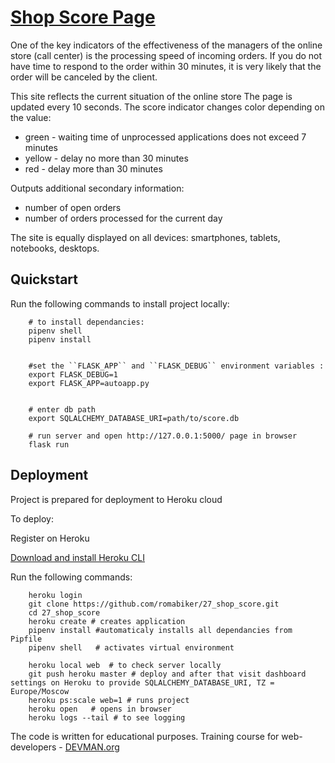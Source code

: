 # [Shop Score Page](https://aqueous-headland-13203.herokuapp.com/)

One of the key indicators of the effectiveness of the managers of the online store (call center) is the processing speed of incoming orders. If you do not have time to respond to the order within 30 minutes, it is very likely that the order will be canceled by the client.

This site reflects the current  situation of the online store
The page is updated every 10 seconds.
The score indicator changes color depending on the value:

- green - waiting time of unprocessed applications does not exceed 7 minutes
- yellow - delay no more than 30 minutes
- red - delay more than 30 minutes

Outputs additional secondary information:

- number of open orders
- number of orders processed for the current day

The site is equally displayed on all devices: smartphones, tablets, notebooks, desktops.

Quickstart
----------


Run the following commands to install project locally:

```
    # to install dependancies:
    pipenv shell
    pipenv install


    #set the ``FLASK_APP`` and ``FLASK_DEBUG`` environment variables :
    export FLASK_DEBUG=1
    export FLASK_APP=autoapp.py


    # enter db path
    export SQLALCHEMY_DATABASE_URI=path/to/score.db

    # run server and open http://127.0.0.1:5000/ page in browser
    flask run

```


Deployment
----------

Project is prepared for deployment to Heroku cloud

To deploy:

Register on Heroku

[Download and install Heroku CLI](https://devcenter.heroku.com/articles/getting-started-with-python#set-up)

Run the following commands:

```
    heroku login
    git clone https://github.com/romabiker/27_shop_score.git
    cd 27_shop_score
    heroku create # creates application
    pipenv install #automaticaly installs all dependancies from Pipfile
    pipenv shell   # activates virtual environment

    heroku local web  # to check server locally
    git push heroku master # deploy and after that visit dashboard settings on Heroku to provide SQLALCHEMY_DATABASE_URI, TZ = Europe/Moscow
    heroku ps:scale web=1 # runs project
    heroku open   # opens in browser
    heroku logs --tail # to see logging

```

The code is written for educational purposes. Training course for web-developers - [DEVMAN.org](https://devman.org)
